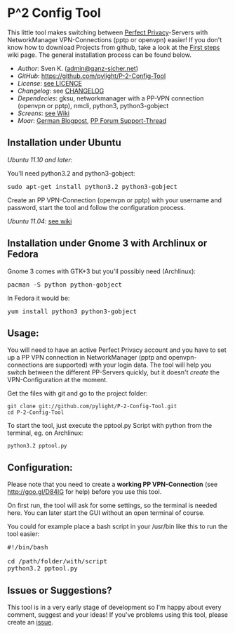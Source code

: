 P^2 Config Tool
===============
This little tool makes switching between [Perfect Privacy](http://www.perfect-privacy.com)-Servers with NetworkManager VPN-Connections (pptp or openvpn) easier! 
If you don't know how to download Projects from github, take a look at the [First steps](https://github.com/pylight/P-2-Config-Tool/wiki/First-Steps) wiki page. The general installation process can be found below.

* *Author*:    Sven K. (<admin@ganz-sicher.net>)
* *GitHub*:    <https://github.com/pylight/P-2-Config-Tool>
* *License*: [see LICENCE](https://github.com/pylight/P-2-Config-Tool/blob/master/LICENSE)
* *Changelog*: see [CHANGELOG](https://github.com/pylight/P-2-Config-Tool/blob/master/CHANGELOG)
* *Dependecies*: gksu, networkmanager with a PP-VPN connection (openvpn or pptp), nmcli, python3, python3-gobject
* *Screens*: [see Wiki](https://github.com/pylight/P-2-Config-Tool/wiki/Screenshots)
* *Moar*: [German Blogpost](http://ganz-sicher.net/blog/programmierung-scripting/perfect-privacy-tool-fur-den-networkmanager-p2-vpn-config-tool/), [PP Forum Support-Thread](https://forum.perfect-privacy.com/showthread.php?t=2957)

Installation under Ubuntu
---------------------------------

*Ubuntu 11.10 and later*:

You'll need python3.2 and python3-gobject:
<pre>sudo apt-get install python3.2 python3-gobject</pre>

Create an PP VPN-Connection (openvpn or pptp) with your username and password, start the tool and follow the configuration process.

*Ubuntu 11.04*: [see wiki](https://github.com/pylight/P-2-Config-Tool/wiki/Installation-%28Ubuntu-11.04%29)

Installation under Gnome 3 with Archlinux or Fedora
-----------------------------------------------

Gnome 3 comes with GTK+3 but you'll possibly need (Archlinux):
<pre>pacman -S python python-gobject</pre>

In Fedora it would be:
<pre>yum install python3 python3-gobject</pre>


Usage:
------

You will need to have an active Perfect Privacy account and you have to 
set up a PP VPN connection in NetworkManager (pptp and openvpn-connections 
are supported) with your login data. The 
tool will help you switch between the different PP-Servers quickly, but 
it doesn't *create* the VPN-Configuration at the moment.

Get the files with git and go to the project folder:
	
	git clone git://github.com/pylight/P-2-Config-Tool.git
	cd P-2-Config-Tool

To start the tool, just execute the  pptool.py Script with python from 
the terminal, eg. on Archlinux:

	python3.2 pptool.py
	

Configuration:
-------------

Please note that you need to create a **working PP VPN-Connection** 
(see http://goo.gl/D84IG for help) before you use this tool.

On first run, the tool will ask for some settings, so the terminal is 
needed here. You can later start the GUI without an open terminal of course.

You could for example place a bash script in your /usr/bin like this
to run the tool easier:
<pre>
#!/bin/bash

cd /path/folder/with/script
python3.2 pptool.py
</pre>


Issues or Suggestions?
----------------------

This tool is in a very early stage of development so I'm happy about 
every comment, suggest and your ideas! If you've problems using this tool,
please create an [issue](https://github.com/pylight/P-2-Config-Tool/issues/new).

